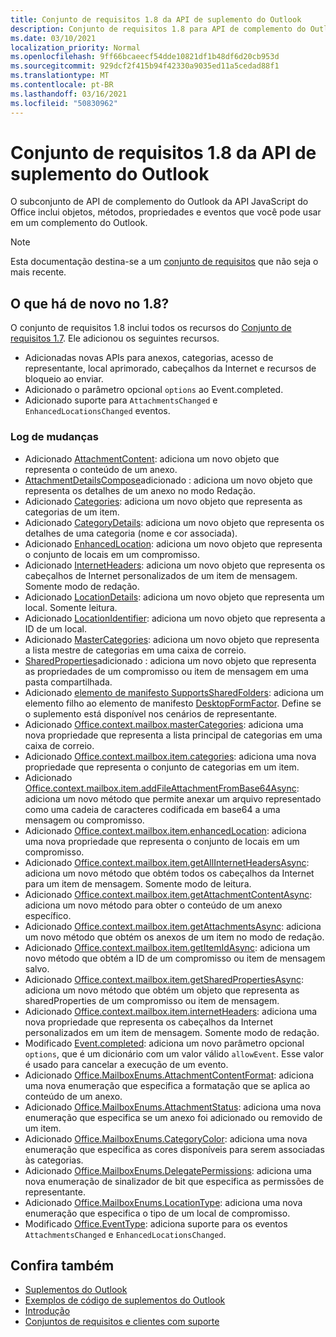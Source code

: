 ```yaml
---
title: Conjunto de requisitos 1.8 da API de suplemento do Outlook
description: Conjunto de requisitos 1.8 para API de complemento do Outlook.
ms.date: 03/10/2021
localization_priority: Normal
ms.openlocfilehash: 9ff66bcaeecf54dde10821df1b48df6d20cb953d
ms.sourcegitcommit: 929dcf2f415b94f42330a9035ed11a5cedad88f1
ms.translationtype: MT
ms.contentlocale: pt-BR
ms.lasthandoff: 03/16/2021
ms.locfileid: "50830962"
---
```

# <a name="outlook-add-in-api-requirement-set-18"></a>Conjunto de requisitos 1.8 da API de suplemento do Outlook

O subconjunto de API de complemento do Outlook da API JavaScript do Office inclui objetos, métodos, propriedades e eventos que você pode usar em um complemento do Outlook.

> [!NOTE]
> Esta documentação destina-se a um [conjunto de requisitos](../../requirement-sets/outlook-api-requirement-sets.md) que não seja o mais recente.

## <a name="whats-new-in-18"></a>O que há de novo no 1.8?

O conjunto de requisitos 1.8 inclui todos os recursos do [Conjunto de requisitos 1.7](../requirement-set-1.7/outlook-requirement-set-1.7.md). Ele adicionou os seguintes recursos.

- Adicionadas novas APIs para anexos, categorias, acesso de representante, local aprimorado, cabeçalhos da Internet e recursos de bloqueio ao enviar.
- Adicionado o parâmetro opcional `options` ao Event.completed.
- Adicionado suporte para `AttachmentsChanged` e `EnhancedLocationsChanged` eventos.

### <a name="change-log"></a>Log de mudanças

- Adicionado [AttachmentContent](/javascript/api/outlook/office.attachmentcontent?view=outlook-js-1.8&preserve-view=true): adiciona um novo objeto que representa o conteúdo de um anexo.
- [AttachmentDetailsCompose](/javascript/api/outlook/office.attachmentdetailscompose?view=outlook-js-1.8&preserve-view=true)adicionado : adiciona um novo objeto que representa os detalhes de um anexo no modo Redação.
- Adicionado [Categories](/javascript/api/outlook/office.categories?view=outlook-js-1.8&preserve-view=true): adiciona um novo objeto que representa as categorias de um item.
- Adicionado [CategoryDetails](/javascript/api/outlook/office.categorydetails?view=outlook-js-1.8&preserve-view=true): adiciona um novo objeto que representa os detalhes de uma categoria (nome e cor associada).
- Adicionado [EnhancedLocation](/javascript/api/outlook/office.enhancedlocation?view=outlook-js-1.8&preserve-view=true): adiciona um novo objeto que representa o conjunto de locais em um compromisso.
- Adicionado [InternetHeaders](/javascript/api/outlook/office.internetheaders?view=outlook-js-1.8&preserve-view=true): adiciona um novo objeto que representa os cabeçalhos de Internet personalizados de um item de mensagem. Somente modo de redação.
- Adicionado [LocationDetails](/javascript/api/outlook/office.locationdetails?view=outlook-js-1.8&preserve-view=true): adiciona um novo objeto que representa um local. Somente leitura.
- Adicionado [LocationIdentifier](/javascript/api/outlook/office.locationidentifier?view=outlook-js-1.8&preserve-view=true): adiciona um novo objeto que representa a ID de um local.
- Adicionado [MasterCategories](/javascript/api/outlook/office.mastercategories?view=outlook-js-1.8&preserve-view=true): adiciona um novo objeto que representa a lista mestre de categorias em uma caixa de correio.
- [SharedProperties](/javascript/api/outlook/office.sharedproperties?view=outlook-js-1.8&preserve-view=true)adicionado : adiciona um novo objeto que representa as propriedades de um compromisso ou item de mensagem em uma pasta compartilhada.
- Adicionado [elemento de manifesto SupportsSharedFolders](../../manifest/supportssharedfolders.md): adiciona um elemento filho ao elemento de manifesto [DesktopFormFactor](../../manifest/desktopformfactor.md). Define se o suplemento está disponível nos cenários de representante.
- Adicionado [Office.context.mailbox.masterCategories](office.context.mailbox.md#properties): adiciona uma nova propriedade que representa a lista principal de categorias em uma caixa de correio.
- Adicionado [Office.context.mailbox.item.categories](office.context.mailbox.item.md#properties): adiciona uma nova propriedade que representa o conjunto de categorias em um item.
- Adicionado [Office.context.mailbox.item.addFileAttachmentFromBase64Async](office.context.mailbox.item.md#methods): adiciona um novo método que permite anexar um arquivo representado como uma cadeia de caracteres codificada em base64 a uma mensagem ou compromisso.
- Adicionado [Office.context.mailbox.item.enhancedLocation](office.context.mailbox.item.md#properties): adiciona uma nova propriedade que representa o conjunto de locais em um compromisso.
- Adicionado [Office.context.mailbox.item.getAllInternetHeadersAsync](office.context.mailbox.item.md#methods): adiciona um novo método que obtém todos os cabeçalhos da Internet para um item de mensagem. Somente modo de leitura.
- Adicionado [Office.context.mailbox.item.getAttachmentContentAsync](office.context.mailbox.item.md#methods): adiciona um novo método para obter o conteúdo de um anexo específico.
- Adicionado [Office.context.mailbox.item.getAttachmentsAsync](office.context.mailbox.item.md#methods): adiciona um novo método que obtém os anexos de um item no modo de redação.
- Adicionado [Office.context.mailbox.item.getItemIdAsync](office.context.mailbox.item.md#methods): adiciona um novo método que obtém a ID de um compromisso ou item de mensagem salvo.
- Adicionado [Office.context.mailbox.item.getSharedPropertiesAsync](office.context.mailbox.item.md#methods): adiciona um novo método que obtém um objeto que representa as sharedProperties de um compromisso ou item de mensagem.
- Adicionado [Office.context.mailbox.item.internetHeaders](office.context.mailbox.item.md#properties): adiciona uma nova propriedade que representa os cabeçalhos da Internet personalizados em um item de mensagem. Somente modo de redação.
- Modificado [Event.completed](/javascript/api/office/office.addincommands.event#completed-options-): adiciona um novo parâmetro opcional `options`, que é um dicionário com um valor válido `allowEvent`. Esse valor é usado para cancelar a execução de um evento.
- Adicionado [Office.MailboxEnums.AttachmentContentFormat](/javascript/api/outlook/office.mailboxenums.attachmentcontentformat?view=outlook-js-1.8&preserve-view=true): adiciona uma nova enumeração que especifica a formatação que se aplica ao conteúdo de um anexo.
- Adicionado [Office.MailboxEnums.AttachmentStatus](/javascript/api/outlook/office.mailboxenums.attachmentstatus?view=outlook-js-1.8&preserve-view=true): adiciona uma nova enumeração que especifica se um anexo foi adicionado ou removido de um item.
- Adicionado [Office.MailboxEnums.CategoryColor](/javascript/api/outlook/office.mailboxenums.categorycolor?view=outlook-js-1.8&preserve-view=true): adiciona uma nova enumeração que especifica as cores disponíveis para serem associadas às categorias.
- Adicionado [Office.MailboxEnums.DelegatePermissions](/javascript/api/outlook/office.mailboxenums.delegatepermissions?view=outlook-js-1.8&preserve-view=true): adiciona uma nova enumeração de sinalizador de bit que especifica as permissões de representante.
- Adicionado [Office.MailboxEnums.LocationType](/javascript/api/outlook/office.mailboxenums.locationtype?view=outlook-js-1.8&preserve-view=true): adiciona uma nova enumeração que especifica o tipo de um local de compromisso.
- Modificado [Office.EventType](/javascript/api/office/office.eventtype): adiciona suporte para os eventos `AttachmentsChanged` e `EnhancedLocationsChanged`.

## <a name="see-also"></a>Confira também

- [Suplementos do Outlook](../../../outlook/outlook-add-ins-overview.md)
- [Exemplos de código de suplementos do Outlook](https://developer.microsoft.com/outlook/gallery/?filterBy=Outlook,Samples,Add-ins)
- [Introdução](../../../quickstarts/outlook-quickstart.md)
- [Conjuntos de requisitos e clientes com suporte](../../requirement-sets/outlook-api-requirement-sets.md)
